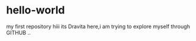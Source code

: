 # hello-world
my first repository
hiii its Dravita here,i am trying to explore myself through GITHUB ..
